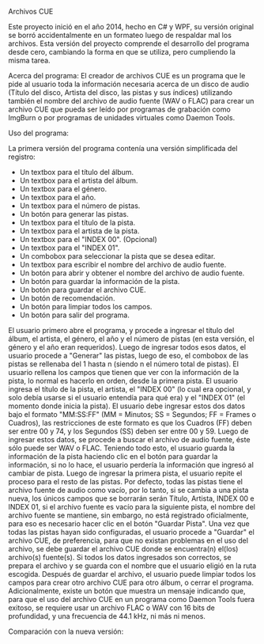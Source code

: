 Archivos CUE

Este proyecto inició en el año 2014, hecho en C# y WPF, su versión original se borró accidentalmente en un formateo luego de respaldar mal los archivos.
Esta versión del proyecto comprende el desarrollo del programa desde cero, cambiando la forma en que se utiliza, pero cumpliendo la misma tarea.

Acerca del programa:
El creador de archivos CUE es un programa que le pide al usuario toda la información necesaria acerca de un disco de audio (Título del disco, Artista del disco, las pistas y sus índices) utilizando también el nombre del archivo de audio fuente (WAV o FLAC) para crear un archivo CUE que pueda ser leído por programas de grabación como ImgBurn o por programas de unidades virtuales como Daemon Tools.

Uso del programa:

La primera versión del programa contenía una versión simplificada del registro:
- Un textbox para el título del álbum.
- Un textbox para el artista del álbum.
- Un textbox para el género.
- Un textbox para el año.
- Un textbox para el número de pistas.
- Un botón para generar las pistas.
- Un textbox para el título de la pista.
- Un textbox para el artista de la pista.
- Un textbox para el "INDEX 00". (Opcional)
- Un textbox para el "INDEX 01".
- Un combobox para seleccionar la pista que se desea editar.
- Un textbox para escribir el nombre del archivo de audio fuente.
- Un botón para abrir y obtener el nombre del archivo de audio fuente.
- Un botón para guardar la información de la pista.
- Un botón para guardar el archivo CUE.
- Un botón de recomendación.
- Un botón para limpiar todos los campos.
- Un botón para salir del programa.

El usuario primero abre el programa, y procede a ingresar el título del álbum, el artista, el género, el año y el número de pistas (en esta versión, el género y el año eran requeridos). Luego de ingresar todos esos datos, el usuario procede a "Generar" las pistas, luego de eso, el combobox de las pistas se rellenaba del 1 hasta n (siendo n el número total de pistas). El usuario rellena los campos que tienen que ver con la información de la pista, lo normal es hacerlo en orden, desde la primera pista. El usuario ingresa el título de la pista, el artista, el "INDEX 00" (lo cual era opcional, y solo debía usarse si el usuario entendía para qué era) y el "INDEX 01" (el momento donde inicia la pista). El usuario debe ingresar estos dos datos bajo el formato "MM:SS:FF" (MM = Minutos; SS = Segundos; FF = Frames o Cuadros), las restricciones de este formato es que los Cuadros (FF) deben ser entre 00 y 74, y los Segundos (SS) deben ser entre 00 y 59. Luego de ingresar estos datos, se procede a buscar el archivo de audio fuente, éste sólo puede ser WAV o FLAC. Teniendo todo esto, el usuario guarda la información de la pista haciendo clic en el botón para guardar la información, si no lo hace, el usuario perdería la información que ingresó al cambiar de pista. Luego de ingresar la primera pista, el usuario repite el proceso para el resto de las pistas. Por defecto, todas las pistas tiene el archivo fuente de audio como vacío, por lo tanto, si se cambia a una pista nueva, los únicos campos que se borrarán serán Título, Artista, INDEX 00 e INDEX 01, si el archivo fuente es vacío para la siguiente pista, el nombre del archivo fuente se mantiene, sin embargo, no está registrado oficialmente, para eso es necesario hacer clic en el botón "Guardar Pista". Una vez que todas las pistas hayan sido configuradas, el usuario procede a "Guardar" el archivo CUE, de preferencia, para que no existan problemas en el uso del archivo, se debe guardar el archivo CUE donde se encuentra(n) el(los) archivo(s) fuente(s). Si todos los datos ingresados son correctos, se prepara el archivo y se guarda con el nombre que el usuario eligió en la ruta escogida. Después de guardar el archivo, el usuario puede limpiar todos los campos para crear otro archivo CUE para otro álbum, o cerrar el programa. Adicionalmente, existe un botón que muestra un mensaje indicando que, para que el uso del archivo CUE en un programa como Daemon Tools fuera exitoso, se requiere usar un archivo FLAC o WAV con 16 bits de profundidad, y una frecuencia de 44.1 kHz, ni más ni menos.


Comparación con la nueva versión:

